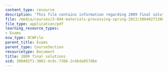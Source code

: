 ```yaml
---
content_type: resource
description: 'This file contains information regarding 2009 final solutions. '
file: /media/courses/3-044-materials-processing-spring-2013/300402f138614c9c73662c4bda957d6e_MIT3_044S13_2009finalsolns.pdf
file_type: application/pdf
learning_resource_types:
- Exams
ocw_type: OCWFile
parent_title: Exams
parent_type: CourseSection
resourcetype: Document
title: 2009 final solutions
uid: 300402f1-3861-4c9c-7366-2c4bda957d6e
---
```

